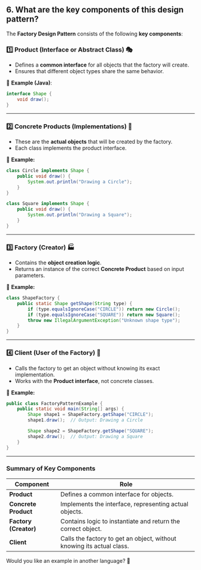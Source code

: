 ## 6. What are the key components of this design pattern?

The **Factory Design Pattern** consists of the following **key components**:  

### **1️⃣ Product (Interface or Abstract Class) 🎭**  
- Defines a **common interface** for all objects that the factory will create.  
- Ensures that different object types share the same behavior.  

🔹 **Example (Java)**:
```java
interface Shape {
    void draw();
}
```

---

### **2️⃣ Concrete Products (Implementations) 🔧**  
- These are the **actual objects** that will be created by the factory.  
- Each class implements the product interface.  

🔹 **Example:**
```java
class Circle implements Shape {
    public void draw() {
        System.out.println("Drawing a Circle");
    }
}

class Square implements Shape {
    public void draw() {
        System.out.println("Drawing a Square");
    }
}
```

---

### **3️⃣ Factory (Creator) 🏭**  
- Contains the **object creation logic**.  
- Returns an instance of the correct **Concrete Product** based on input parameters.  

🔹 **Example:**
```java
class ShapeFactory {
    public static Shape getShape(String type) {
        if (type.equalsIgnoreCase("CIRCLE")) return new Circle();
        if (type.equalsIgnoreCase("SQUARE")) return new Square();
        throw new IllegalArgumentException("Unknown shape type");
    }
}
```

---

### **4️⃣ Client (User of the Factory) 👤**  
- Calls the factory to get an object without knowing its exact implementation.  
- Works with the **Product interface**, not concrete classes.  

🔹 **Example:**
```java
public class FactoryPatternExample {
    public static void main(String[] args) {
        Shape shape1 = ShapeFactory.getShape("CIRCLE");
        shape1.draw();  // Output: Drawing a Circle

        Shape shape2 = ShapeFactory.getShape("SQUARE");
        shape2.draw();  // Output: Drawing a Square
    }
}
```

---

### **Summary of Key Components**  
| Component        | Role |
|-----------------|------|
| **Product**     | Defines a common interface for objects. |
| **Concrete Product** | Implements the interface, representing actual objects. |
| **Factory (Creator)** | Contains logic to instantiate and return the correct object. |
| **Client**      | Calls the factory to get an object, without knowing its actual class. |

Would you like an example in another language? 🚀